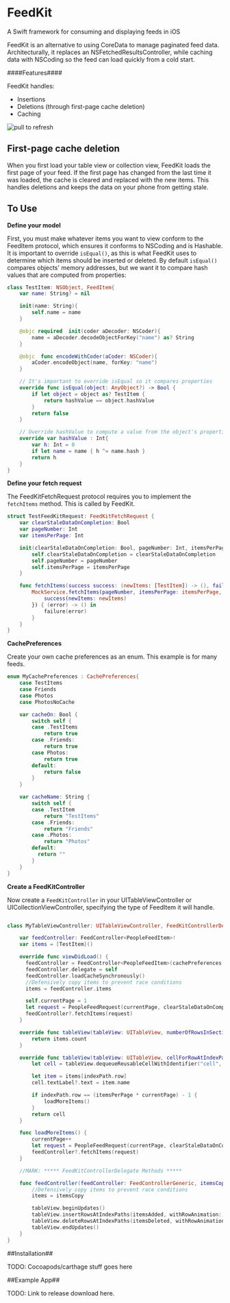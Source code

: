 # FeedKit
A Swift framework for consuming and displaying feeds in iOS

FeedKit is an alternative to using CoreData to manage paginated feed data. Architecturally, it replaces an NSFetchedResultsController, while caching data with NSCoding so the feed can load quickly from a cold start.

####Features####

FeedKit handles:

* Insertions
* Deletions (through first-page cache deletion)
* Caching

![pull to refresh](https://github.com/electricobjects/FeedKit/raw/master/ReadMe_Images/pull_to_refresh.gif)

## First-page cache deletion ##

When you first load your table view or collection view, FeedKit loads the first page of your feed. If the first page has changed from the last time it was loaded, the cache is cleared and replaced with the new items. This handles deletions and keeps the data on your phone from getting stale.



## To Use

**Define your model**

First, you must make whatever items you want to view conform to the FeedItem protocol, which ensures it conforms to NSCoding and is Hashable. It is important to override `isEqual()`, as this is what FeedKit uses to determine which items should be inserted or deleted. By default `isEqual()` compares objects' memory addresses, but we want it to compare hash values that are computed from properties:

```swift
class TestItem: NSObject, FeedItem{
    var name: String? = nil

    init(name: String){
        self.name = name
    }

    @objc required  init(coder aDecoder: NSCoder){
        name = aDecoder.decodeObjectForKey("name") as? String
    }

    @objc  func encodeWithCoder(aCoder: NSCoder){
        aCoder.encodeObject(name, forKey: "name")
    }

    // It's important to override isEqual so it compares properties
    override func isEqual(object: AnyObject?) -> Bool {
        if let object = object as? TestItem {
            return hashValue == object.hashValue
        }
        return false
    }

    // Override hashValue to compute a value from the object's properties
    override var hashValue : Int{
        var h: Int = 0
        if let name = name { h ^= name.hash }
        return h
    }
}
```

**Define your fetch request**

The FeedKitFetchRequest protocol requires you to implement the `fetchItems` method. This is called by FeedKit.

```swift
struct TestFeedKitRequest: FeedKitFetchRequest {
    var clearStaleDataOnCompletion: Bool
    var pageNumber: Int
    var itemsPerPage: Int

    init(clearStaleDataOnCompletion: Bool, pageNumber: Int, itemsPerPage: Int){
        self.clearStaleDataOnCompletion = clearStaleDataOnCompletion
        self.pageNumber = pageNumber
        self.itemsPerPage = itemsPerPage
    }

    func fetchItems(success success: (newItems: [TestItem]) -> (), failure: (NSError) -> ()) {
        MockService.fetchItems(pageNumber, itemsPerPage: itemsPerPage, parameters: nil, success: { (newItems) -> () in
            success(newItems: newItems)
        }) { (error) -> () in
            failure(error)
        }
    }
}
```
**CachePreferences**

Create your own cache preferences as an enum. This example is for many feeds.

```swift
enum MyCachePreferences : CachePreferences{
    case TestItems
    case Friends
    case Photos
    case PhotosNoCache

    var cacheOn: Bool {
        switch self {
        case .TestItems
            return true
        case .Friends:
            return true
        case Photos:
            return true
        default:
            return false
        }
    }

    var cacheName: String {
        switch self {
        case .TestItem
            return "TestItems"
        case .Friends:
            return "Friends"
        case .Photos:
            return "Photos"
        default:
          return ""
        }
    }
}
```

**Create a FeedKitController**

Now create a `FeedKitController` in your UITableViewController or UICollectionViewController, specifying the type of FeedItem it will handle.

```swift

class MyTableViewController: UITableViewController, FeedKitControllerDelegate {

    var feedController: FeedController<PeopleFeedItem>!
    var items = [TestItem]()

    override func viewDidLoad() {
      feedController = FeedController<PeopleFeedItem>(cachePreferences: MyCachePreferences.TestItems, section: 0)
      feedController.delegate = self
      feedController.loadCacheSynchronously()
      //Defensively copy items to prevent race conditions
      items = feedController.items

      self.currentPage = 1
      let request = PeopleFeedRequest(currentPage, clearStaleDataOnCompletion: true, count: itemsPerPage)
      feedController?.fetchItems(request)
    }

    override func tableView(tableView: UITableView, numberOfRowsInSection section: Int) -> Int {
        return items.count
    }

    override func tableView(tableView: UITableView, cellForRowAtIndexPath indexPath: NSIndexPath) -> UITableViewCell {
        let cell = tableView.dequeueReusableCellWithIdentifier("cell", forIndexPath: indexPath)

        let item = items[indexPath.row]
        cell.textLabel?.text = item.name

        if indexPath.row == (itemsPerPage * currentPage) - 1 {
            loadMoreItems()
        }
        return cell
    }

    func loadMoreItems() {
        currentPage++
        let request = PeopleFeedRequest(currentPage, clearStaleDataOnCompletion: false, count: itemsPerPage)
        feedController?.fetchItems(request)
    }

    //MARK: ***** FeedKitControllerDelegate Methods *****

    func feedController(feedController: FeedControllerGeneric, itemsCopy: [AnyObject], itemsAdded: [NSIndexPath], itemsDeleted: [NSIndexPath]) {
        //Defensively copy items to prevent race conditions
        items = itemsCopy  

        tableView.beginUpdates()
        tableView.insertRowsAtIndexPaths(itemsAdded, withRowAnimation: UITableViewRowAnimation.Automatic)
        tableView.deleteRowsAtIndexPaths(itemsDeleted, withRowAnimation: UITableViewRowAnimation.Automatic)
        tableView.endUpdates()
    }
}
```


##Installation##

TODO: Cocoapods/carthage stuff goes here

##Example App##

TODO: Link to release download here.
